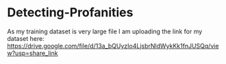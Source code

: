 # Detecting-Profanities


As my training dataset is very large file I am uploading the link for my dataset here:
https://drive.google.com/file/d/13a_bQUyzIo4LjsbrNldWykKk1fnJUSQq/view?usp=share_link

